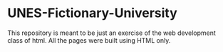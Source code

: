 # UNES-Fictionary-University
This repository is meant to be just an exercise of the web development class of html. All the pages were built using HTML only.
